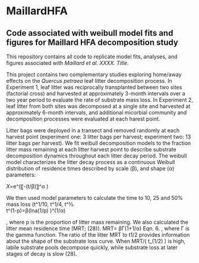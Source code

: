 # MaillardHFA
## Code associated with weibull model fits and figures for Maillard HFA decomposition study
This repository contains all code to replicate model fits, analyses, and figures associated with *Maillard et al. XXXX. Title*.

This project contains two complementary studies exploring home/away effects on the *Quercus petraea* leaf litter decomposition process. In Experiment 1, leaf litter was reciprocally transplanted between two sites (factorial cross) and harvested at approximately 3-month intervals over a two year period to evaluate the rate of substrate mass loss. In Experiment 2, leaf litter from both sites was decomposed at a single site and harvested at approximately 6-month intervals, and additional micorbial community and decomposition processes were evaluated at each harest point.

Litter bags were deployed in a transect and removed randomly at each harvest point (experiment one: 3 litter bags per harvest; experiment two: 13 litter bags per harvest). We fit weibull decomposition models to the fraction litter mass remaining at each litter harvest point to describe substrate decomposition dynamics throughout each litter decay period. The weibull model characterizes the litter decay process as a continuous Weibull distribution of residence times described by scale (β),  and shape (α) parameters: 

*X*=e^(〖-(t/β)〗^α )			

We then used model parameters to calculate the time to 10, 25 and 50% mass loss (t^1/10, t^1/4, t^½.  
t^(1-p)=β(lna(1/p) )^(1/α)				

, where p is the proportion of litter mass remaining. We also calculated the litter mean residence time (MRT; (28)).
MRT= βΓ(1+1/α)										Eqn. 6.
, where Γ is the gamma function. The ratio of the litter MRT to t1/2 provides information about the shape of the substrate loss curve. When MRT/( t_(1/2) ) is high, labile substrate pools decompose quickly, while substrate loss at later stages of decay is slow (28). 


